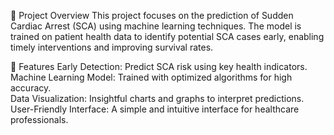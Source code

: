 📌 Project Overview
This project focuses on the prediction of Sudden Cardiac Arrest (SCA) using machine learning techniques. The model is trained on patient health data to identify potential SCA cases early, enabling timely interventions and improving survival rates.

🚀 Features
Early Detection: Predict SCA risk using key health indicators.
<br>
Machine Learning Model: Trained with optimized algorithms for high accuracy.
<br>
Data Visualization: Insightful charts and graphs to interpret predictions.
<br>
User-Friendly Interface: A simple and intuitive interface for healthcare professionals.
